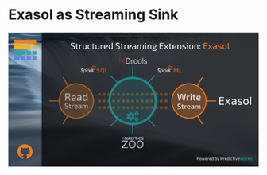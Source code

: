 
# Exasol as Streaming Sink

<p align="center">
  <img src="https://github.com/predictiveworks/works-sqlstream/blob/main/images/works-sqlstream-exasol.png" width="600" alt="Works SQL Stream">
</p>

